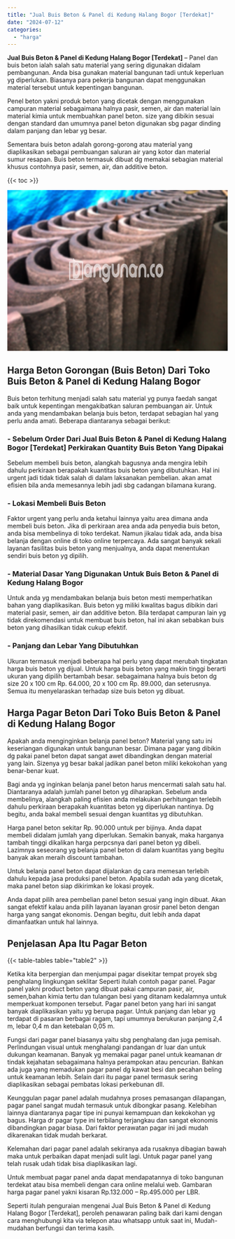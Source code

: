 ```yaml
---
title: "Jual Buis Beton & Panel di Kedung Halang Bogor [Terdekat]"
date: "2024-07-12"
categories: 
  - "harga"
---
```


**Jual Buis Beton & Panel di Kedung Halang Bogor \[Terdekat\]** – Panel dan buis beton ialah salah satu material yang sering digunakan didalam pembangunan. Anda bisa gunakan material bangunan tadi untuk keperluan yg diperlukan. Biasanya para pekerja bangunan dapat menggunakan material tersebut untuk kepentingan bangunan.

Penel beton yakni produk beton yang dicetak dengan menggunakan campuran material sebagaimana halnya pasir, semen, air dan material lain material kimia untuk membuahkan panel beton. size yang dibikin sesuai dengan standard dan umumnya panel beton digunakan sbg pagar dinding dalam panjang dan lebar yg besar.

Sementara buis beton adalah gorong-gorong atau material yang diaplikasikan sebagai pembuangan saluran air yang kotor dan material sumur resapan. Buis beton termasuk dibuat dg memakai sebagian material khusus contohnya pasir, semen, air, dan additive beton.

{{< toc >}}

![Jual Buis Beton & Panel di Kedung Halang Bogor [Terdekat]](/images/jual-panel-buis-beton-murah-15.png)

## Harga Beton Gorongan (Buis Beton) Dari Toko Buis Beton & Panel di Kedung Halang Bogor

Buis beton terhitung menjadi salah satu material yg punya faedah sangat baik untuk kepentingan mengakibatkan saluran pembuangan air. Untuk anda yang mendambakan belanja buis beton, terdapat sebagian hal yang perlu anda amati. Beberapa diantaranya sebagai berikut:

### \- Sebelum Order Dari Jual Buis Beton & Panel di Kedung Halang Bogor \[Terdekat\] Perkirakan Quantity Buis Beton Yang Dipakai

Sebelum membeli buis beton, alangkah bagusnya anda mengira lebih dahulu perkiraan berapakah kuantitas buis beton yang dibutuhkan. Hal ini urgent jadi tidak tidak salah di dalam laksanakan pembelian. akan amat efisien bila anda memesannya lebih jadi sbg cadangan bilamana kurang.

### \- Lokasi Membeli Buis Beton

Faktor urgent yang perlu anda ketahui lainnya yaitu area dimana anda membeli buis beton. Jika di perkiraan area anda ada penyedia buis beton, anda bisa membelinya di toko terdekat. Namun jikalau tidak ada, anda bisa belanja dengan online di toko online terpercaya. Ada sangat banyak sekali layanan fasilitas buis beton yang menjualnya, anda dapat menentukan sendiri buis beton yg dipilih.

### \- Material Dasar Yang Digunakan Untuk Buis Beton & Panel di Kedung Halang Bogor

Untuk anda yg mendambakan belanja buis beton mesti memperhatikan bahan yang diaplikasikan. Buis beton yg miliki kwalitas bagus dibikin dari material pasir, semen, air dan additive beton. Bila terdapat campuran lain yg tidak direkomendasi untuk membuat buis beton, hal ini akan sebabkan buis beton yang dihasilkan tidak cukup efektif.

### \- Panjang dan Lebar Yang Dibutuhkan

Ukuran termasuk menjadi beberapa hal perlu yang dapat merubah tingkatan harga buis beton yg dijual. Untuk harga buis beton yang makin tinggi berarti ukuran yang dipilih bertambah besar. sebagaimana halnya buis beton dg size 20 x 100 cm Rp. 64.000, 20 x 100 cm Rp. 89.000, dan seterusnya. Semua itu menyelaraskan terhadap size buis beton yg dibuat.

## Harga Pagar Beton Dari Toko Buis Beton & Panel di Kedung Halang Bogor

Apakah anda menginginkan belanja panel beton? Material yang satu ini keseriangan digunakan untuk bangunan besar. Dimana pagar yang dibikin dg pakai panel beton dapat sangat awet dibandingkan dengan material yang lain. Sizenya yg besar bakal jadikan panel beton miliki kekokohan yang benar-benar kuat.

Bagi anda yg inginkan belanja panel beton harus mencermati salah satu hal. Diantaranya adalah jumlah panel beton yg diharapkan. Sebelum anda membelinya, alangkah paling efisien anda melakukan perhitungan terlebih dahulu perkiraan berapakah kuantitas beton yg diperlukan nantinya. Dg begitu, anda bakal membeli sesuai dengan kuantitas yg dibutuhkan.

Harga panel beton sekitar Rp. 90.000 untuk per bijinya. Anda dapat membeli didalam jumlah yang diperlukan. Semakin banyak, maka harganya tambah tinggi dikalikan harga perpcsnya dari panel beton yg dibeli. Lazimnya seseorang yg belanja panel beton di dalam kuantitas yang begitu banyak akan meraih discount tambahan.

Untuk belanja panel beton dapat dijalankan dg cara memesan terlebih dahulu kepada jasa produksi panel beton. Apabila sudah ada yang dicetak, maka panel beton siap dikirimkan ke lokasi proyek.

Anda dapat pilih area pembelian panel beton sesuai yang ingin dibuat. Akan sangat efektif kalau anda pilih layanan layanan grosir panel beton dengan harga yang sangat ekonomis. Dengan begitu, duit lebih anda dapat dimanfaatkan untuk hal lainnya.

## Penjelasan Apa Itu Pagar Beton

{{< table-tables table="table2" >}}

Ketika kita berpergian dan menjumpai pagar disekitar tempat proyek sbg penghalang lingkungan seklitar Seperti itulah contoh pagar panel. Pagar panel yakni product beton yang dibuat pakai campuran pasir, air, semen,bahan kimia tertu dan tulangan besi yang ditanam kedalamnya untuk memperkuat komponen tersebut. Pagar panel beton yang hari ini sangat banyak diaplikasikan yaitu yg berupa pagar. Untuk panjang dan lebar yg terdapat di pasaran berbagai ragam, tapi umumnya berukuran panjang 2,4 m, lebar 0,4 m dan ketebalan 0,05 m.

Fungsi dari pagar panel biasanya yaitu sbg penghalang dan juga pemisah. Perlindungan visual untuk menghalangi pandangan dr luar dan untuk dukungan keamanan. Banyak yg memakai pagar panel untuk keamanan dr tindak kejahatan sebagaimana halnya perampokan atau pencurian. Bahkan ada juga yang memadukan pagar panel dg kawat besi dan pecahan beling untuk keamanan lebih. Selain dari itu pagar panel termasuk sering diaplikasikan sebagai pembatas lokasi perkebunan dll.

Keunggulan pagar panel adalah mudahnya proses pemasangan dilapangan, pagar panel sangat mudah termasuk untuk dibongkar pasang. Kelebihan lainnya diantaranya pagar tipe ini punyai kemampuan dan kekokohan yg bagus. Harga dr pagar type ini terbilang terjangkau dan sangat ekonomis dibandingkan pagar biasa. Dari faktor perawatan pagar ini jadi mudah dikarenakan tidak mudah berkarat.

Kelemahan dari pagar panel adalah sekiranya ada rusaknya dibagian bawah maka untuk perbaikan dapat menjadi sulit lagi. Untuk pagar panel yang telah rusak udah tidak bisa diaplikasikan lagi.

Untuk membuat pagar panel anda dapat mendapatannya di toko bangunan terdekat atau bisa membeli dengan cara online melalui web. Gambaran harga pagar panel yakni kisaran Rp.132.000 – Rp.495.000 per LBR.

Seperti itulah penguraian mengenai Jual Buis Beton & Panel di Kedung Halang Bogor \[Terdekat\], peroleh penawaran paling baik dari kami dengan cara menghubungi kita via telepon atau whatsapp untuk saat ini, Mudah-mudahan berfungsi dan terima kasih.
